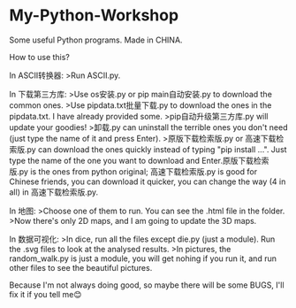 # My-Python-Workshop
Some useful Python programs.
Made in CHINA.

How to use this?

In ASCII转换器:
		>Run ASCII.py.

In 下载第三方库:
		>Use os安装.py or pip main自动安装.py to download the common ones.
		>Use pipdata.txt批量下载.py to download the ones in the pipdata.txt. I have already provided some.
		>pip自动升级第三方库.py will update your goodies!
		>卸载.py can uninstall the terrible ones you don't need (just type the name of it and press Enter).
		>原版下载检索版.py or 高速下载检索版.py can download the ones quickly instead of typing "pip install ...". Just type the name of the one you want to download and Enter.原版下载检索版.py is the ones from python original; 高速下载检索版.py is good for Chinese friends, you can download it quicker, you can change the way (4 in all) in 高速下载检索版.py.

In 地图:
	>Choose one of them to run. You can see the .html file in the folder.
	>Now there's only 2D maps, and I am going to update the 3D maps.

In 数据可视化:
		>In dice, run all the files except die.py (just a module). Run the .svg files to look at the analysed results.
		>In pictures, the random_walk.py is just a module, you will get nohing if you run it, and run other files to see the beautiful pictures.

Because I'm not always doing good, so maybe there will be some BUGS, I'll fix it if you tell me😊
